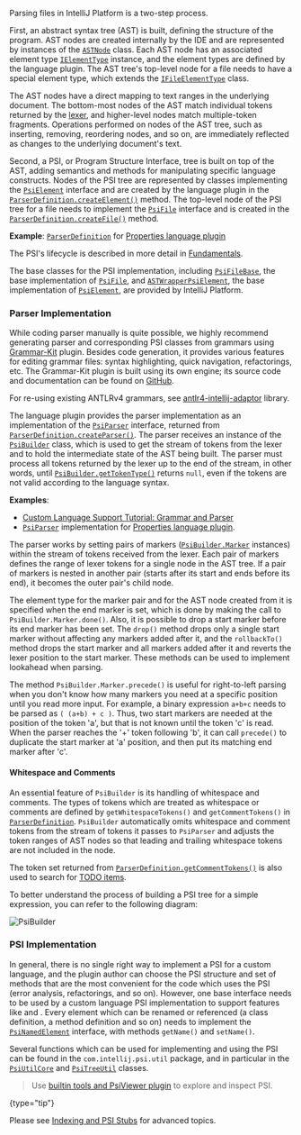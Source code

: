 [//]: # (title: Implementing Parser and PSI)

<!-- Copyright 2000-2022 JetBrains s.r.o. and other contributors. Use of this source code is governed by the Apache 2.0 license that can be found in the LICENSE file. -->

Parsing files in IntelliJ Platform is a two-step process.

First, an abstract syntax tree (AST) is built, defining the structure of the program.
AST nodes are created internally by the IDE and are represented by instances of the [`ASTNode`](upsource:///platform/core-api/src/com/intellij/lang/ASTNode.java) class.
Each AST node has an associated element type [`IElementType`](upsource:///platform/core-api/src/com/intellij/psi/tree/IElementType.java) instance, and the element types are defined by the language plugin.
The AST tree's top-level node for a file needs to have a special element type, which extends the [`IFileElementType`](upsource:///platform/core-api/src/com/intellij/psi/tree/IFileElementType.java) class.

The AST nodes have a direct mapping to text ranges in the underlying document.
The bottom-most nodes of the AST match individual tokens returned by the [lexer](implementing_lexer.md), and higher-level nodes match multiple-token fragments.
Operations performed on nodes of the AST tree, such as inserting, removing, reordering nodes, and so on, are immediately reflected as changes to the underlying document's text.

Second, a PSI, or Program Structure Interface, tree is built on top of the AST, adding semantics and methods for manipulating specific language constructs.
Nodes of the PSI tree are represented by classes implementing the [`PsiElement`](upsource:///platform/core-api/src/com/intellij/psi/PsiElement.java) interface and are created by the language plugin in the [`ParserDefinition.createElement()`](upsource:///platform/core-api/src/com/intellij/lang/ParserDefinition.java) method.
The top-level node of the PSI tree for a file needs to implement the [`PsiFile`](upsource:///platform/core-api/src/com/intellij/psi/PsiFile.java) interface and is created in the [`ParserDefinition.createFile()`](upsource:///platform/core-api/src/com/intellij/lang/ParserDefinition.java) method.

**Example**:
[`ParserDefinition`](upsource:///plugins/properties/properties-psi-impl/src/com/intellij/lang/properties/parsing/PropertiesParserDefinition.java) for [Properties language plugin](upsource:///plugins/properties)

The PSI's lifecycle is described in more detail in [Fundamentals](fundamentals.md).

The base classes for the PSI implementation, including [`PsiFileBase`](upsource:///platform/core-impl/src/com/intellij/extapi/psi/PsiFileBase.java), the base implementation of [`PsiFile`](upsource:///platform/core-api/src/com/intellij/psi/PsiFile.java), and [`ASTWrapperPsiElement`](upsource:///platform/core-impl/src/com/intellij/extapi/psi/ASTWrapperPsiElement.java), the base implementation of [`PsiElement`](upsource:///platform/core-api/src/com/intellij/psi/PsiElement.java), are provided by IntelliJ Platform.

### Parser Implementation

While coding parser manually is quite possible, we highly recommend generating parser and corresponding PSI classes from grammars using [Grammar-Kit](https://plugins.jetbrains.com/plugin/6606-grammar-kit) plugin.
Besides code generation, it provides various features for editing grammar files: syntax highlighting, quick navigation, refactorings, etc.
The Grammar-Kit plugin is built using its own engine; its source code and documentation can be found on [GitHub](https://github.com/JetBrains/Grammar-Kit).

For re-using existing ANTLRv4 grammars, see [antlr4-intellij-adaptor](https://github.com/antlr/antlr4-intellij-adaptor) library.

The language plugin provides the parser implementation as an implementation of the [`PsiParser`](upsource:///platform/core-api/src/com/intellij/lang/PsiParser.java) interface, returned from [`ParserDefinition.createParser()`](upsource:///platform/core-api/src/com/intellij/lang/ParserDefinition.java).
The parser receives an instance of the [`PsiBuilder`](upsource:///platform/core-api/src/com/intellij/lang/PsiBuilder.java) class, which is used to get the stream of tokens from the lexer and to hold the intermediate state of the AST being built.
The parser must process all tokens returned by the lexer up to the end of the stream, in other words, until [`PsiBuilder.getTokenType()`](upsource:///platform/core-api/src/com/intellij/lang/PsiBuilder.java) returns `null`, even if the tokens are not valid according to the language syntax.

**Examples**:
- [Custom Language Support Tutorial: Grammar and Parser](grammar_and_parser.md)
- [`PsiParser`](upsource:///plugins/properties/properties-psi-impl/src/com/intellij/lang/properties/parsing/PropertiesParser.java) implementation for [Properties language plugin](upsource:///plugins/properties/properties-psi-impl/src/com/intellij/lang/properties).

The parser works by setting pairs of markers ([`PsiBuilder.Marker`](upsource:///platform/core-api/src/com/intellij/lang/PsiBuilder.java) instances) within the stream of tokens received from the lexer.
Each pair of markers defines the range of lexer tokens for a single node in the AST tree.
If a pair of markers is nested in another pair (starts after its start and ends before its end), it becomes the outer pair's child node.

The element type for the marker pair and for the AST node created from it is specified when the end marker is set, which is done by making the call to `PsiBuilder.Marker.done()`.
Also, it is possible to drop a start marker before its end marker has been set.
The `drop()` method drops only a single start marker without affecting any markers added after it, and the `rollbackTo()` method drops the start marker and all markers added after it and reverts the lexer position to the start marker.
These methods can be used to implement lookahead when parsing.

The method `PsiBuilder.Marker.precede()` is useful for right-to-left parsing when you don't know how many markers you need at a specific position until you read more input.
For example, a binary expression `a+b+c` needs to be parsed as `( (a+b) + c )`.
Thus, two start markers are needed at the position of the token 'a', but that is not known until the token 'c' is read.
When the parser reaches the '+' token following 'b', it can call `precede()` to duplicate the start marker at 'a' position, and then put its matching end marker after 'c'.

#### Whitespace and Comments

An essential feature of `PsiBuilder` is its handling of whitespace and comments.
The types of tokens which are treated as whitespace or comments are defined by `getWhitespaceTokens()` and `getCommentTokens()` in [`ParserDefinition`](upsource:///platform/core-api/src/com/intellij/lang/ParserDefinition.java).
`PsiBuilder` automatically omits whitespace and comment tokens from the stream of tokens it passes to `PsiParser` and adjusts the token ranges of AST nodes so that leading and trailing whitespace tokens are not included in the node.

The token set returned from [`ParserDefinition.getCommentTokens()`](upsource:///platform/core-api/src/com/intellij/lang/ParserDefinition.java) is also used to search for [TODO items](https://www.jetbrains.com/help/idea/using-todo.html).

To better understand the process of building a PSI tree for a simple expression, you can refer to the following diagram:

![PsiBuilder](PsiBuilder.gif)

### PSI Implementation

In general, there is no single right way to implement a PSI for a custom language, and the plugin author can choose the PSI structure and set of methods that are the most convenient for the code which uses the PSI (error analysis, refactorings, and so on).
However, one base interface needs to be used by a custom language PSI implementation to support features like [](rename_refactoring.md) and [](find_usages.md).
Every element which can be renamed or referenced (a class definition, a method definition and so on) needs to implement the [`PsiNamedElement`](upsource:///platform/core-api/src/com/intellij/psi/PsiNamedElement.java) interface, with methods `getName()` and `setName()`.

Several functions which can be used for implementing and using the PSI can be found in the `com.intellij.psi.util` package, and in particular in the [`PsiUtilCore`](upsource:///platform/core-api/src/com/intellij/psi/util/PsiUtilCore.java) and [`PsiTreeUtil`](upsource:///platform/core-api/src/com/intellij/psi/util/PsiTreeUtil.java) classes.

 > Use [builtin tools and PsiViewer plugin](explore_api.md#31-use-internal-mode-and-psiviewer) to explore and inspect PSI.
 >
 {type="tip"}

Please see [Indexing and PSI Stubs](indexing_and_psi_stubs.md) for advanced topics.
